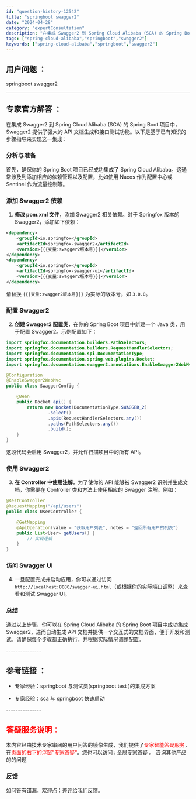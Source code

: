 ```yaml
---
id: "question-history-12542"
title: "springboot swagger2"
date: "2024-04-28"
category: "expertConsultation"
description: "在集成 Swagger2 到 Spring Cloud Alibaba (SCA) 的 Spring Boot 项目中，Swagger2 提供了强大的 API 文档生成和接口测试功能。以下是基于已有知识的步骤指导来实现这一集成：### 分析与准备首先，确保你的 Spring Boot 项目已经成功集"
tags: ["spring-cloud-alibaba","springboot","swagger2"]
keywords: ["spring-cloud-alibaba","springboot","swagger2"]
---
```


## 用户问题 ： 
 springboot swagger2  

---------------
## 专家官方解答 ：

在集成 Swagger2 到 Spring Cloud Alibaba (SCA) 的 Spring Boot 项目中，Swagger2 提供了强大的 API 文档生成和接口测试功能。以下是基于已有知识的步骤指导来实现这一集成：

### 分析与准备

首先，确保你的 Spring Boot 项目已经成功集成了 Spring Cloud Alibaba。这通常涉及到添加相应的依赖管理以及配置，比如使用 Nacos 作为配置中心或 Sentinel 作为流量控制等。

### 添加 Swagger2 依赖

1. **修改 pom.xml 文件**，添加 Swagger2 相关依赖。对于 Springfox 版本的 Swagger2，添加如下依赖：

```xml
<dependency>
    <groupId>io.springfox</groupId>
    <artifactId>springfox-swagger2</artifactId>
    <version>{{{变量:swagger2版本号}}}</version>
</dependency>
<dependency>
    <groupId>io.springfox</groupId>
    <artifactId>springfox-swagger-ui</artifactId>
    <version>{{{变量:swagger2版本号}}}</version>
</dependency>
```

请替换 `{{{变量:swagger2版本号}}}` 为实际的版本号，如 `3.0.0`。

### 配置 Swagger2

2. **创建 Swagger2 配置类**，在你的 Spring Boot 项目中新建一个 Java 类，用于配置 Swagger2。示例配置如下：

```java
import springfox.documentation.builders.PathSelectors;
import springfox.documentation.builders.RequestHandlerSelectors;
import springfox.documentation.spi.DocumentationType;
import springfox.documentation.spring.web.plugins.Docket;
import springfox.documentation.swagger2.annotations.EnableSwagger2WebMvc;

@Configuration
@EnableSwagger2WebMvc
public class SwaggerConfig {

    @Bean
    public Docket api() {
        return new Docket(DocumentationType.SWAGGER_2)
                .select()
                .apis(RequestHandlerSelectors.any())
                .paths(PathSelectors.any())
                .build();
    }
}
```

这段代码会启用 Swagger2，并允许扫描项目中的所有 API。

### 使用 Swagger2

3. **在 Controller 中使用注解**，为了使你的 API 能够被 Swagger2 识别并生成文档，你需要在 Controller 类和方法上使用相应的 Swagger 注解。例如：

```java
@RestController
@RequestMapping("/api/users")
public class UserController {

    @GetMapping
    @ApiOperation(value = "获取用户列表", notes = "返回所有用户的列表")
    public List<User> getUsers() {
        // 实现逻辑
    }
}
```

### 访问 Swagger UI

4. 一旦配置完成并启动应用，你可以通过访问 `http://localhost:8080/swagger-ui.html`（或根据你的实际端口调整）来查看和测试 Swagger UI。

### 总结

通过以上步骤，你可以在 Spring Cloud Alibaba 的 Spring Boot 项目中成功集成 Swagger2，进而自动生成 API 文档并提供一个交互式的文档界面，便于开发和测试。请确保每个步骤都正确执行，并根据实际情况调整配置。


<font color="#949494">---------------</font> 


## 参考链接 ：

* 专家经验：springboot 与测试类(springboot test )的集成方案 
 
 * 专家经验：sca 与 springboot 快速启动 


 <font color="#949494">---------------</font> 
 


## <font color="#FF0000">答疑服务说明：</font> 

本内容经由技术专家审阅的用户问答的镜像生成，我们提供了<font color="#FF0000">专家智能答疑服务</font>，在<font color="#FF0000">页面的右下的浮窗”专家答疑“</font>。您也可以访问 : [全局专家答疑](https://answer.opensource.alibaba.com/docs/intro) 。 咨询其他产品的的问题

### 反馈
如问答有错漏，欢迎点：[差评](https://ai.nacos.io/user/feedbackByEnhancerGradePOJOID?enhancerGradePOJOId=12635)给我们反馈。
